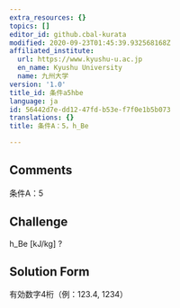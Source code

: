 ```yaml
---
extra_resources: {}
topics: []
editor_id: github.cbal-kurata
modified: 2020-09-23T01:45:39.932568168Z
affiliated_institute:
  url: https://www.kyushu-u.ac.jp
  en_name: Kyushu University
  name: 九州大学
version: '1.0'
title_id: 条件a5hbe
language: ja
id: 56442d7e-dd12-47fd-b53e-f7f0e1b5b073
translations: {}
title: 条件A：5，h_Be

---
```


## Comments
条件A：5

## Challenge
h_Be [kJ/kg] ?

## Solution Form
有効数字4桁（例：123.4,  1234）




